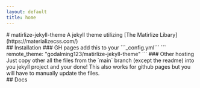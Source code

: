 ```yaml
---
layout: default
title: home
---
```


<div id="home">
# matirlize-jekyll-theme
A jekyll theme utilizing [The Matirlize Libary](https://materializecss.com/)

<div id="installation">
## Installation
### GH pages
add this to your ```_config.yml```
```
remote_theme: "godalming123/matirlize-jekyll-theme"
```
### Other hosting
Just copy other all the files from the `main` branch (except the readme) into you jekyll project and your done! This also works for github pages but you will have to manually update the files.

<div id="docs">
## Docs
